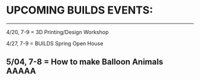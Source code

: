 # UPCOMING BUILDS EVENTS:
--------------------------------------------

4/20, 7-9 = 3D Printing/Design Workshop

4/27, 7-9 = BUILDS Spring Open House

5/04, 7-8 = How to make Balloon Animals
AAAAA
--------------------------------------------
